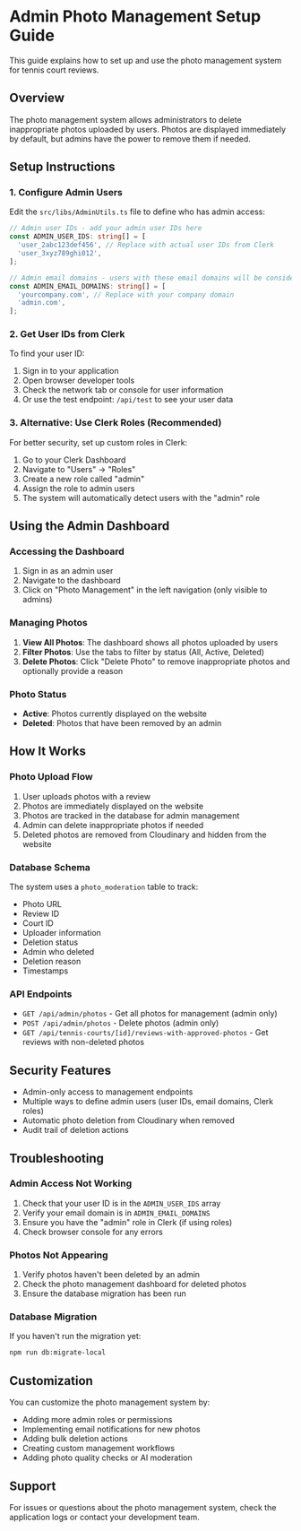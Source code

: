 # Admin Photo Management Setup Guide

This guide explains how to set up and use the photo management system for tennis court reviews.

## Overview

The photo management system allows administrators to delete inappropriate photos uploaded by users. Photos are displayed immediately by default, but admins have the power to remove them if needed.

## Setup Instructions

### 1. Configure Admin Users

Edit the `src/libs/AdminUtils.ts` file to define who has admin access:

```typescript
// Admin user IDs - add your admin user IDs here
const ADMIN_USER_IDS: string[] = [
  'user_2abc123def456', // Replace with actual user IDs from Clerk
  'user_3xyz789ghi012',
];

// Admin email domains - users with these email domains will be considered admins
const ADMIN_EMAIL_DOMAINS: string[] = [
  'yourcompany.com', // Replace with your company domain
  'admin.com',
];
```

### 2. Get User IDs from Clerk

To find your user ID:
1. Sign in to your application
2. Open browser developer tools
3. Check the network tab or console for user information
4. Or use the test endpoint: `/api/test` to see your user data

### 3. Alternative: Use Clerk Roles (Recommended)

For better security, set up custom roles in Clerk:

1. Go to your Clerk Dashboard
2. Navigate to "Users" → "Roles"
3. Create a new role called "admin"
4. Assign the role to admin users
5. The system will automatically detect users with the "admin" role

## Using the Admin Dashboard

### Accessing the Dashboard

1. Sign in as an admin user
2. Navigate to the dashboard
3. Click on "Photo Management" in the left navigation (only visible to admins)

### Managing Photos

1. **View All Photos**: The dashboard shows all photos uploaded by users
2. **Filter Photos**: Use the tabs to filter by status (All, Active, Deleted)
3. **Delete Photos**: Click "Delete Photo" to remove inappropriate photos and optionally provide a reason

### Photo Status

- **Active**: Photos currently displayed on the website
- **Deleted**: Photos that have been removed by an admin

## How It Works

### Photo Upload Flow

1. User uploads photos with a review
2. Photos are immediately displayed on the website
3. Photos are tracked in the database for admin management
4. Admin can delete inappropriate photos if needed
5. Deleted photos are removed from Cloudinary and hidden from the website

### Database Schema

The system uses a `photo_moderation` table to track:

- Photo URL
- Review ID
- Court ID
- Uploader information
- Deletion status
- Admin who deleted
- Deletion reason
- Timestamps

### API Endpoints

- `GET /api/admin/photos` - Get all photos for management (admin only)
- `POST /api/admin/photos` - Delete photos (admin only)
- `GET /api/tennis-courts/[id]/reviews-with-approved-photos` - Get reviews with non-deleted photos

## Security Features

- Admin-only access to management endpoints
- Multiple ways to define admin users (user IDs, email domains, Clerk roles)
- Automatic photo deletion from Cloudinary when removed
- Audit trail of deletion actions

## Troubleshooting

### Admin Access Not Working

1. Check that your user ID is in the `ADMIN_USER_IDS` array
2. Verify your email domain is in `ADMIN_EMAIL_DOMAINS`
3. Ensure you have the "admin" role in Clerk (if using roles)
4. Check browser console for any errors

### Photos Not Appearing

1. Verify photos haven't been deleted by an admin
2. Check the photo management dashboard for deleted photos
3. Ensure the database migration has been run

### Database Migration

If you haven't run the migration yet:

```bash
npm run db:migrate-local
```

## Customization

You can customize the photo management system by:

- Adding more admin roles or permissions
- Implementing email notifications for new photos
- Adding bulk deletion actions
- Creating custom management workflows
- Adding photo quality checks or AI moderation

## Support

For issues or questions about the photo management system, check the application logs or contact your development team.
